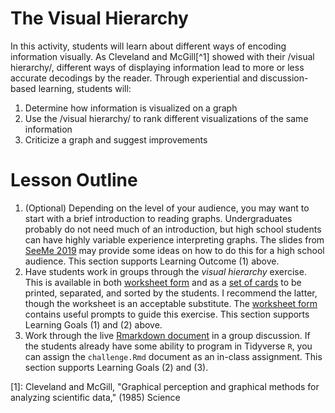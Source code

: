 # The Visual Hierarchy
In this activity, students will learn about different ways of encoding
information visually. As Cleveland and McGill[^1] showed with their /visual
hierarchy/, different ways of displaying information lead to more or less
accurate decodings by the reader. Through experiential and discussion-based
learning, students will:

1. Determine how information is visualized on a graph
2. Use the /visual hierarchy/ to rank different visualizations of the same
   information
3. Criticize a graph and suggest improvements

# Lesson Outline

1. (Optional) Depending on the level of your audience, you may want to start
   with a brief introduction to reading graphs. Undergraduates probably do not
   need much of an introduction, but high school students can have highly
   variable experience interpreting graphs. The slides from [SeeMe
   2019](../seeme2019/slides/seeme_slides.html) may provide some ideas on how to
   do this for a high school audience. This section supports Learning Outcome
   (1) above.
2. Have students work in groups through the *visual hierarchy* exercise. This is
   available in both [worksheet form](./challenge.md) and as a [set of
   cards](./grid.pdf) to be printed, separated, and sorted by the students. I
   recommend the latter, though the worksheet is an acceptable substitute. The
   [worksheet form](./challenge.md) contains useful prompts to guide this
   exercise. This section supports Learning Goals (1) and (2) above.
3. Work through the live [Rmarkdown document](../improve_vis/master.Rmd) in a
   group discussion. If the students already have some ability to program in
   Tidyverse `R`, you can assign the `challenge.Rmd` document as an in-class
   assignment. This section supports Learning Goals (2) and (3).

[1]: Cleveland and McGill, "Graphical perception and graphical methods for analyzing scientific data," (1985) Science
